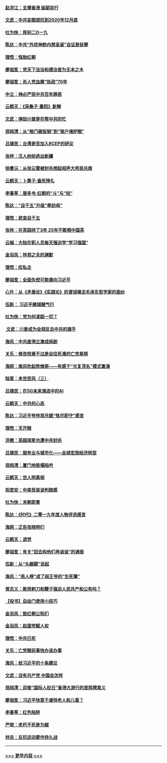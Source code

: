 #### [赵洪江：支撑香港 砥砺前行](../pages/nsc993/n11748482.md?t=12271744) 
#### [文武：中共妄图顽抗到2020年12月底](../pages/nsc993/n11748446.md?t=12271744) 
#### [吐为快：挥别二O一九](../pages/nsc993/n11748411.md?t=12271744) 
#### [陈达：中共“外扰神韵内禁圣诞”自证是妖孽](../pages/nsc993/n11748226.md?t=12271744) 
#### [理悟：怪胎红朝](../pages/nsc993/n11748206.md?t=12271744) 
#### [廖祖笙：党天下法治和德治皆为无本之木](../pages/nsc993/n11748135.md?t=12271744) 
#### [廖祖笙：杀人党血腥“执政”70年](../pages/nsc993/n11745144.md?t=12271744) 
#### [中立：神必严惩中共百年罪恶](../pages/nsc993/n11744970.md?t=12271744) 
#### [云鹤天：《采桑子‧重阳》新解](../pages/nsc993/n11744948.md?t=12271744) 
#### [文武：弹劾川普是在帮中共的忙](../pages/nsc993/n11744758.md?t=12271744) 
#### [郑纯清：从“挨门砸饭锅”到“挨户堵炉眼”](../pages/nsc993/n11744745.md?t=12271744) 
#### [吕锡民：台湾是否加入RCEP的研议](../pages/nsc993/n11744701.md?t=12271744) 
#### [张林：汉人纷纷逃出新疆](../pages/nsc993/n11743530.md?t=12271744) 
#### [徐曼沅：从张云雷被封杀想起相声大师吴兆南](../pages/nsc993/n11741816.md?t=12271744) 
#### [云鹤天：卜算子‧垂死挣扎](../pages/nsc993/n11739956.md?t=12271744) 
#### [李春草：唐多令‧红朝的“斗”与“拍”](../pages/nsc993/n11739830.md?t=12271744) 
#### [陈达：“自干五”升级“牵妨母”](../pages/nsc993/n11739724.md?t=12271744) 
#### [理悟：悲哀自干五](../pages/nsc993/n11739547.md?t=12271744) 
#### [张林：在茶园待了3年 25年不敢喝中国茶](../pages/nsc993/n11739240.md?t=12271744) 
#### [云端：大陆在职人员每天强迫学“学习强国”](../pages/nsc993/n11738735.md?t=12271744) 
#### [金浴凤：林郑之夫的渊默](../pages/nsc993/n11737735.md?t=12271744) 
#### [理悟：叹私企](../pages/nsc993/n11737715.md?t=12271744) 
#### [廖祖笙：全面失控可能袭向习近平](../pages/nsc993/n11737704.md?t=12271744) 
#### [心升：从《矛盾论》《实践论》的谬误揭去毛泽东哲学家的面纱](../pages/nsc993/n11736962.md?t=12271744) 
#### [伍新： 习近平赌城赌气行](../pages/nsc993/n11736929.md?t=12271744) 
#### [吐为快：党为何凌蹈一切？](../pages/nsc993/n11736915.md?t=12271744) 
#### [ 文武：川普成为全球反击中共的旗手](../pages/nsc993/n11736882.md?t=12271744) 
#### [海风：中共废港立澳成闹剧](../pages/nsc993/n11735857.md?t=12271744) 
#### [关乐：修改校章不过是自往死凑的亡党臭棋](../pages/nsc993/n11735097.md?t=12271744) 
#### [海网：南风吹起势燎原——有感于“光复茂名”模式重演](../pages/nsc993/n11732308.md?t=12271744) 
#### [陆客：末世民风（三）](../pages/nsc993/n11732211.md?t=12271744) 
#### [吕锡民：在5G未来演进中的AI](../pages/nsc993/n11730010.md?t=12271744) 
#### [云鹤天：中共的心态](../pages/nsc993/n11729906.md?t=12271744) 
#### [陈达：习近平夸林郑月娥“恪尽职守”感言](../pages/nsc993/n11729881.md?t=12271744) 
#### [理悟：天开眼](../pages/nsc993/n11729699.md?t=12271744) 
#### [洪微：英超球星也遭中共封杀](../pages/nsc993/n11727243.md?t=12271744) 
#### [吕锡民：服务业与城市化——全球宏观经济转型](../pages/nsc993/n11725845.md?t=12271744) 
#### [郑纯清：厦门地铁塌陷吟](../pages/nsc993/n11725813.md?t=12271744) 
#### [云鹤天：世人明真相](../pages/nsc993/n11725621.md?t=12271744) 
#### [祝君安：中美贸易谈判随感](../pages/nsc993/n11725609.md?t=12271744) 
#### [吐为快：末朝即景](../pages/nsc993/n11723365.md?t=12271744) 
#### [陈达：《时代》二零一九年度人物评选感言](../pages/nsc993/n11723337.md?t=12271744) 
#### [海网：正告张晓明们](../pages/nsc993/n11723228.md?t=12271744) 
#### [云鹤天：退党](../pages/nsc993/n11723056.md?t=12271744) 
#### [廖祖笙：有关“回去和他们再谈谈”的通报](../pages/nsc993/n11722442.md?t=12271744) 
#### [伍新：从“头踢脚”说起](../pages/nsc993/n11722429.md?t=12271744) 
#### [海风：“恶人榜”成了阎王爷的“生死簿”](../pages/nsc993/n11722272.md?t=12271744) 
#### [胥志义：能用剌刀和鞭子强迫人民共产和公有吗？](../pages/nsc993/n11720569.md?t=12271744) 
#### [【投书】自由门使用小技巧](../pages/nsc993/n11720180.md?t=12271744) 
#### [金浴凤：致红朝公知们](../pages/nsc993/n11720563.md?t=12271744) 
#### [金浴凤：赵国党赋人权](../pages/nsc993/n11720533.md?t=12271744) 
#### [理悟：中共已死](../pages/nsc993/n11720233.md?t=12271744) 
#### [关乐：亡党眼前事快办该办事](../pages/nsc993/n11719160.md?t=12271744) 
#### [海风：给习近平的十条建议](../pages/nsc993/n11717616.md?t=12271744) 
#### [文武：没有共产党 中国会怎样](../pages/nsc993/n11717584.md?t=12271744) 
#### [郑纯清：迎接“国际人权日”香港大游行的里程牌意义](../pages/nsc993/n11717417.md?t=12271744) 
#### [廖祖笙：习近平快意于虐待老人和儿童？](../pages/nsc993/n11715313.md?t=12271744) 
#### [李春草：红色陷阱](../pages/nsc993/n11715029.md?t=12271744) 
#### [严晓：老朽不死是为贼](../pages/nsc993/n11712910.md?t=12271744) 
#### [林忌：反抗运动要作持久战](../pages/nsc993/n11712623.md?t=12271744) 

----
#### [ >>> 更早内容 <<< ](../indexes/nsc993-earlier.md)
